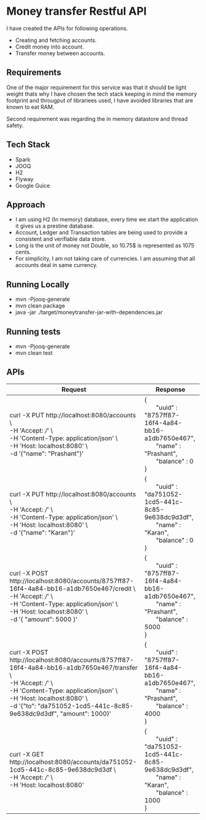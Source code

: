  # Money transfer Restful API
 I have created the APIs for following operations.
  * Creating and fetching accounts. 
  * Credit money into account.
  * Transfer money between accounts.

 ## Requirements
 One of the major requirement for this service was that it should be light weight thats why I have chosen the tech stack keeping in mind the memory footprint and througput of librariees used, I have avoided libraries that are known to eat RAM.
 
 Second requirement was regarding the in memory datastore and thread safety.
 
 ## Tech Stack
 * Spark
 * JOOQ
 * H2
 * Flyway
 * Google Guice
 
 ## Approach
 * I am using H2 (In memory) database, every time we start the application it gives us a prestine database.
 * Account, Ledger and Transaction tables are being used to provide a consistent and verifiable data store.
 * Long is the unit of money not Double, so 10.75$ is represented as 1075 cents.
 * For simplicity, I am not taking care of currencies. I am assuming that all accounts deal in same currency.
 
 
 ## Running Locally
 * mvn -Pjooq-generate
 * mvn clean package
 * java -jar ./target/moneytransfer-jar-with-dependencies.jar
 
 ## Running tests
  * mvn -Pjooq-generate
  * mvn clean test
  


 ## APIs


| Request | Response |
| --- | --- |
| curl -X PUT http://localhost:8080/accounts \\<br>-H 'Accept: */*' \\<br>-H 'Content-Type: application/json' \\<br>-H 'Host: localhost:8080' \\<br>-d '{"name": "Prashant"}' | {<br>&nbsp; &nbsp; &nbsp; &nbsp;"uuid" : "8757ff87-16f4-4a84-bb16-a1db7650e467", <br>&nbsp; &nbsp; &nbsp; &nbsp;"name" : "Prashant",<br>&nbsp; &nbsp; &nbsp; &nbsp;"balance" : 0<br>} |
| curl -X PUT http://localhost:8080/accounts \\<br>-H 'Accept: */*' \\<br>-H 'Content-Type: application/json' \\<br>-H 'Host: localhost:8080' \\<br>-d '{"name": "Karan"}' | {<br>&nbsp; &nbsp; &nbsp; &nbsp;"uuid" : "da751052-1cd5-441c-8c85-9e638dc9d3df", <br>&nbsp; &nbsp; &nbsp; &nbsp;"name" : "Karan",<br>&nbsp; &nbsp; &nbsp; &nbsp;"balance" : 0<br>} |
| curl -X POST http://localhost:8080/accounts/8757ff87-16f4-4a84-bb16-a1db7650e467/credit \\<br>-H 'Accept: */*' \\<br>-H 'Content-Type: application/json' \\<br>-H 'Host: localhost:8080' \\<br>-d '{ "amount": 5000 }' | {<br>&nbsp; &nbsp; &nbsp; &nbsp;"uuid" : "8757ff87-16f4-4a84-bb16-a1db7650e467", <br>&nbsp; &nbsp; &nbsp; &nbsp;"name" : "Prashant", <br>&nbsp; &nbsp; &nbsp; &nbsp;"balance" : 5000<br>}|
| curl -X POST http://localhost:8080/accounts/8757ff87-16f4-4a84-bb16-a1db7650e467/transfer \\<br>-H 'Accept: */*' \\<br>-H 'Content-Type: application/json' \\<br>-H 'Host: localhost:8080' \\<br>-d '{"to": "da751052-1cd5-441c-8c85-9e638dc9d3df", "amount": 1000}' | {<br>&nbsp; &nbsp; &nbsp; &nbsp;"uuid" : "8757ff87-16f4-4a84-bb16-a1db7650e467",<br>&nbsp; &nbsp; &nbsp; &nbsp;"name" : "Prashant",<br>&nbsp; &nbsp; &nbsp; &nbsp;"balance" : 4000<br>} |
| curl -X GET http://localhost:8080/accounts/da751052-1cd5-441c-8c85-9e638dc9d3df \\<br>-H 'Accept: */*' \\<br>-H 'Host: localhost:8080' | {<br>&nbsp; &nbsp; &nbsp; &nbsp;"uuid" : "da751052-1cd5-441c-8c85-9e638dc9d3df", <br>&nbsp; &nbsp; &nbsp; &nbsp;"name" : "Karan", <br>&nbsp; &nbsp; &nbsp; &nbsp;"balance" : 1000<br>} |
